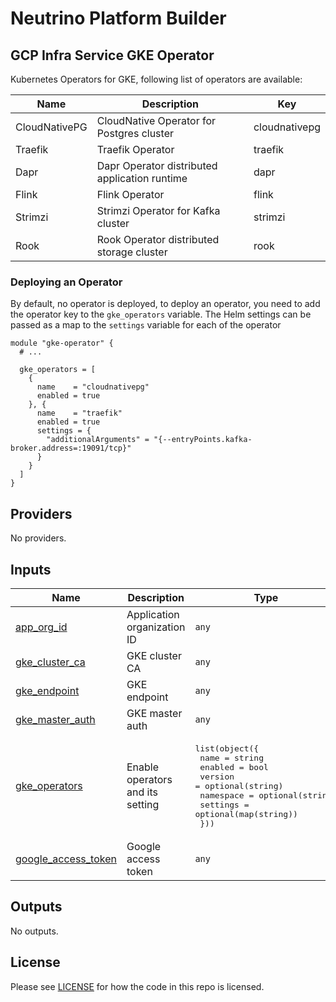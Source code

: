 # Neutrino Platform Builder

## GCP Infra Service GKE Operator

Kubernetes Operators for GKE, following list of operators are available:

| Name          | Description                                   | Key           |
|---------------|-----------------------------------------------|---------------|
| CloudNativePG | CloudNative Operator for Postgres cluster     | cloudnativepg |
| Traefik       | Traefik Operator                              | traefik       |
| Dapr          | Dapr Operator distributed application runtime | dapr          |
| Flink         | Flink Operator                                | flink         |
| Strimzi       | Strimzi Operator for Kafka cluster            | strimzi       |
| Rook          | Rook Operator distributed storage cluster     | rook          |

### Deploying an Operator

By default, no operator is deployed, to deploy an operator, you need to add the operator key to the `gke_operators` variable.
The Helm settings can be passed as a map to the `settings` variable for each of the operator

```hcl
module "gke-operator" {
  # ...

  gke_operators = [
    {
      name    = "cloudnativepg"
      enabled = true
    }, {
      name    = "traefik"
      enabled = true
      settings = {
        "additionalArguments" = "{--entryPoints.kafka-broker.address=:19091/tcp}"
      }
    }
  ]
}
```
<!-- BEGINNING OF PRE-COMMIT-TERRAFORM DOCS HOOK -->
## Providers

No providers.

## Inputs

| Name | Description | Type | Default | Required |
|------|-------------|------|---------|:--------:|
| <a name="input_app_org_id"></a> [app\_org\_id](#input\_app\_org\_id) | Application organization ID | `any` | n/a | yes |
| <a name="input_gke_cluster_ca"></a> [gke\_cluster\_ca](#input\_gke\_cluster\_ca) | GKE cluster CA | `any` | n/a | yes |
| <a name="input_gke_endpoint"></a> [gke\_endpoint](#input\_gke\_endpoint) | GKE endpoint | `any` | n/a | yes |
| <a name="input_gke_master_auth"></a> [gke\_master\_auth](#input\_gke\_master\_auth) | GKE master auth | `any` | n/a | yes |
| <a name="input_gke_operators"></a> [gke\_operators](#input\_gke\_operators) | Enable operators and its setting | <pre>list(object({<br>    name      = string<br>    enabled   = bool<br>    version   = optional(string)<br>    namespace = optional(string)<br>    settings  = optional(map(string))<br>  }))</pre> | <pre>[<br>  {<br>    "enabled": true,<br>    "name": "traefik"<br>  }<br>]</pre> | no |
| <a name="input_google_access_token"></a> [google\_access\_token](#input\_google\_access\_token) | Google access token | `any` | n/a | yes |

## Outputs

No outputs.
<!-- END OF PRE-COMMIT-TERRAFORM DOCS HOOK -->

## License

Please see [LICENSE](https://github.com/neutrino-io/terraform-google-foundation/blob/master/LICENSE) for how the code in
this repo is licensed.